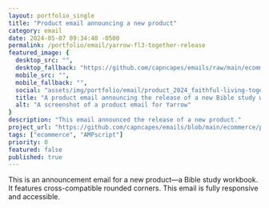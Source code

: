```yaml
---
layout: portfolio_single
title: "Product email announcing a new product"
category: email
date: 2024-05-07 09:34:40 -0500
permalink: /portfolio/email/yarrow-fl3-together-release
featured_image: {
  desktop_src: "",
  desktop_fallback: "https://github.com/capncapes/emails/raw/main/ecommerce/product%20release/assets/yarrow_product_2024_faithful-living-together_1-release.jpeg",
  mobile_src: "",
  mobile_fallback: "",
  social: "assets/img/portfolio/email/product_2024_faithful-living-together_1-release_1200x629.jpg",
  title: "A product email announcing the release of a new Bible study workbook",
  alt: "A screenshot of a product email for Yarrow"
}
description: "This email announced the release of a new product."
project_url: "https://github.com/capncapes/emails/blob/main/ecommerce/product%20release/yarrow_product_2024_faithful-living-together_1-release.html"
tags: ["ecommerce", "AMPscript"]
priority: 0
featured: false
published: true
---
```


This is an announcement email for a new product&mdash;a Bible study workbook. It features cross-compatible rounded corners. This email is fully responsive and accessible.